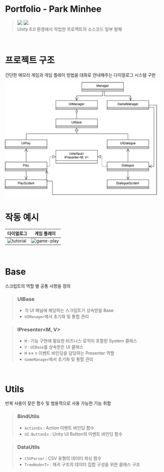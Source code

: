 # Portfolio - Park Minhee
>![](https://img.shields.io/badge/Unity-100000?style=for-the-badge&logo=unity&logoColor=white) ![](https://img.shields.io/badge/C%23-239120?style=for-the-badge&logo=c-sharp&logoColor=white) <br/>
Unity 6.0 환경에서 작업한 프로젝트의 소스코드 일부 발췌

<br/>

# 프로젝트 구조
간단한 메모리 게임과 게임 플레이 방법을 대화로 안내해주는 다이얼로그 시스템 구현
  
![portfolio-diagram drawio](ReadmeImages/portfolio-diagram.drawio.png)
<br/>

# 작동 예시
|다이얼로그|게임 플레이|
|---|---|
|![tutorial](ReadmeImages/tutorial.gif)|![game-play](ReadmeImages/game-play.gif)|
<br/>


# Base
스크립트의 역할 별 공통 사항을 정의

>### UIBase
>- 각 UI 패널에 해당하는 스크립트가 상속받을 Base
>- `UIManager`에서 초기화 및 통합 관리
  
>### IPresenter<M, V>
>- `M` : 기능 구현에 필요한 비즈니스 로직이 포함된 System 클래스
>- `V` : `UIBase`를 상속받은 UI 클래스
>- `M` ↔ `V` 이벤트 바인딩을 담당하는 Presenter 역할
>- `GameManager`에서 초기화 및 통합 관리
  
<br/>

# Utils
반복 사용이 잦은 함수 및 범용적으로 사용 가능한 기능 취합

>### BindUtils
>- `ActionEx` : Action 이벤트 바인딩 함수
>- `UI.ButtonEx` : Unity UI Button의 이벤트 바인딩 함수
  
>### DataUtils
>- `CSVParser` : CSV 유형의 데이터 파싱 함수
>- `TreeNode<T>` : 재귀 구조의 데이터 집합 구성을 위한 클래스 구조
<br/>
